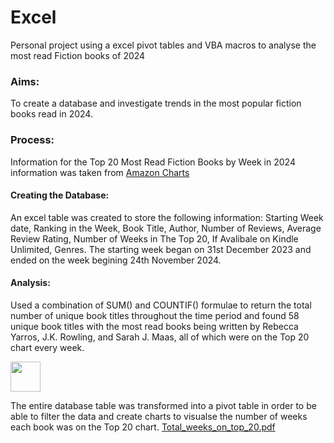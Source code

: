 # Excel
Personal project using a excel pivot tables and VBA macros to analyse the most read Fiction books of 2024

### Aims:
To create a database and investigate trends in the most popular fiction books read in 2024. 

### Process:
Information for the Top 20 Most Read Fiction Books by Week in 2024 information was taken from [Amazon Charts](https://www.amazon.com/charts/2024-01-07/mostread/fiction?ref=chrt_bk_nav_fwd)

#### Creating the Database:
An excel table was created to store the following information: Starting Week date, Ranking in the Week, Book Title, Author, Number of Reviews, Average Review Rating, Number of Weeks in The Top 20, If Avalibale on Kindle Unlimited, Genres. The starting week began on 31st December 2023 and ended on the week begining 24th November 2024. 

#### Analysis:
Used a combination of SUM() and COUNTIF() formulae to return the total number of unique book titles throughout the time period and found 58 unique book titles with the most read books being written by Rebecca Yarros, J.K. Rowling, and Sarah J. Maas, all of which were on the Top 20 chart every week.

<img src="[https://github.com/No Unique_Books](https://github.com/user-attachments/assets/4f23b1ec-5c1f-4735-9cd6-ca3bde456b1e)" width="48">

The entire database table was transformed into a pivot table in order to be able to filter the data and create charts to visualse the number of weeks each book was on the Top 20 chart.
[Total_weeks_on_top_20.pdf](https://github.com/user-attachments/files/18026989/Total_weeks_on_top_20.pdf)





